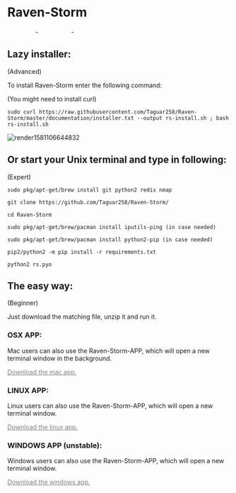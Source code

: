# Raven-Storm


<a style="color: white;" href="https://taguar258.github.io/Raven-Storm/tutorial/installation#the-easy-way">Beginner</a> - <a style="color: white;" href="https://taguar258.github.io/Raven-Storm/tutorial/installation#lazy-installer">Advanced</a> - <a style="color: white;" href="https://taguar258.github.io/Raven-Storm/tutorial/installation#or-start-your-unix-terminal-and-type-in-following">Expert</a>


## Lazy installer:
(Advanced)

To install Raven-Storm enter the following command:

(You might need to install curl)

```sudo curl https://raw.githubusercontent.com/Taguar258/Raven-Storm/master/documentation/installer.txt --output rs-install.sh ; bash rs-install.sh```



![render1581106644832](https://user-images.githubusercontent.com/36562445/74063147-2336e400-49f0-11ea-898c-ccdfa3481b29.gif)



## Or start your Unix terminal and type in following:
(Expert)

```sudo pkg/apt-get/brew install git python2 redis nmap```

```git clone https://github.com/Taguar258/Raven-Storm/```

```cd Raven-Storm```

```sudo pkg/apt-get/brew/pacman install iputils-ping (in case needed)```

```sudo pkg/apt-get/brew/pacman install python2-pip (in case needed)```

```pip2/python2 -m pip install -r requirements.txt```

```python2 rs.pyo```

## The easy way:
(Beginner)

Just download the matching file, unzip it and run it.

### OSX APP:
Mac users can also use the Raven-Storm-APP, which will open a new terminal window in the background.

<a style="color: grey" href="https://github.com/Taguar258/Raven-Storm/releases/download/2.8/Raven-Storm-APP-MAC.zip">Download the mac app.</a>

### LINUX APP:
Linux users can also use the Raven-Storm-APP, which will open a new terminal window.

<a style="color: grey" href="https://github.com/Taguar258/Raven-Storm/releases/download/2.8/Raven-Storm-APP-LINUX.zip">Download the linux app.</a>

### WINDOWS APP (unstable):
Windows users can also use the Raven-Storm-APP, which will open a new terminal window.

<a style="color: grey" href="https://github.com/Taguar258/Raven-Storm/releases/download/2.8/Raven-Storm-APP-WINDOWS-unstable.zip">Download the windows app.</a>
